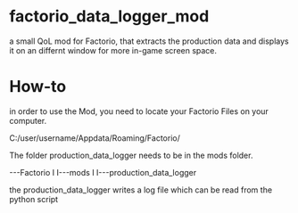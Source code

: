 # factorio_data_logger_mod
a small QoL mod for Factorio, that extracts the production data and displays it on an differnt window for more in-game screen space.

# How-to
in order to use the Mod, you need to locate your Factorio Files on your computer.

C:/user/username/Appdata/Roaming/Factorio/

The folder production_data_logger needs to be in the mods folder.

---Factorio
 I
 I---mods
   I
   I---production_data_logger

the production_data_logger writes a log file which can be read from the python script